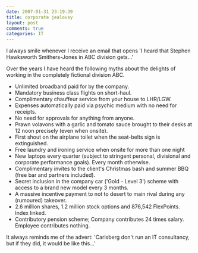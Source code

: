 ```yaml
---
date: 2007-01-31 23:19:39
title: corporate jealousy
layout: post
comments: true
categories: IT
---
```

I always smile whenever I receive an email that opens 'I heard that
Stephen Hawksworth Smithers-Jones in ABC division gets...'

Over the years I have heard the following myths about the delights of
working in the completely fictional division ABC.

- Unlimited broadband paid for by the company.
- Mandatory business class flights on short-haul.
- Complimentary chauffeur service from your house to LHR/LGW.
- Expenses automatically paid via psychic medium with no need for
  receipts.
- No need for approvals for anything from anyone.
- Prawn volavons with a garlic and tomato sauce brought to their desks
  at 12 noon precisely (even when onsite).
- First shout on the airplane toilet when the seat-belts sign is
  extinguished.
- Free laundry and ironing service when onsite for more than one night
- New laptops every quarter (subject to stringent personal, divisional
  and corporate performance goals). Every month otherwise.
- Complimentary invites to the client's Christmas bash and summer BBQ
  (free bar and partners included).
- Secret inclusion in the company car ('Gold - Level 3') scheme with
  access to a brand new model every 3 months.
- A massive incentive payment to not to desert to main rival during
  any (rumoured) takeover.
- 2.6 million shares, 1.2 million stock options and 876,542
  FlexPoints. Index linked.
- Contributory pension scheme; Company contributes 24 times salary.
  Employee contributes nothing.

It always reminds me of the advert: 'Carlsberg don't run an IT
consultancy, but if they did, it would be like this...'
